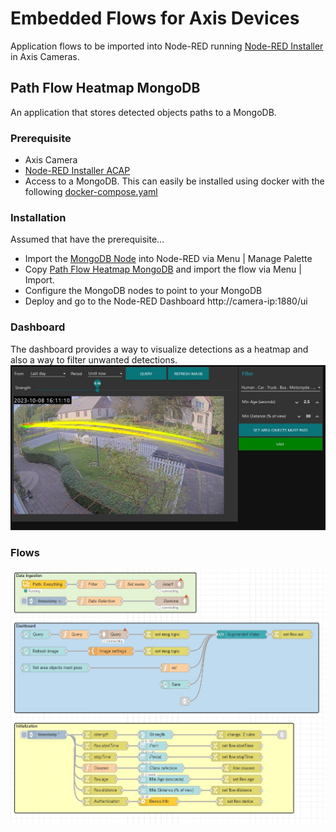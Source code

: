 # Embedded Flows for Axis Devices
Application flows to be imported into Node-RED running [Node-RED Installer](https://pandosme.github.io/acap/node-red/2023/09/12/nodered-acap.html) in Axis Cameras.  

## Path Flow Heatmap MongoDB
An application that stores detected objects paths to a MongoDB.

### Prerequisite
* Axis Camera
* [Node-RED Installer ACAP](https://pandosme.github.io/acap/node-red/2023/09/12/nodered-acap.html)
* Access to a MongoDB. This can easily be installed using docker with the following [docker-compose.yaml](https://github.com/pandosme/EmbeddedFlows/raw/main/resources/mongodb/docker-compose.yaml)

### Installation
Assumed that have the prerequisite...
* Import the [MongoDB Node](node-red-node-mongodb) into Node-RED via Menu | Manage Palette
* Copy [Path Flow Heatmap MongoDB](https://github.com/pandosme/EmbeddedFlows/raw/main/flows/Path%20Heatmap%20MongoDB.json) and import the flow via Menu | Import.
* Configure the MongoDB nodes to point to your MongoDB
* Deploy and go to the Node-RED Dashboard http://camera-ip:1880/ui
    
### Dashboard
The dashboard provides a way to visualize detections as a heatmap and also a way to filter unwanted detections.
![dashboard](/images/dashboard_path_heatmap.jpg)

### Flows
![dashboard](/images/flow_path_heatmap.jpg)

